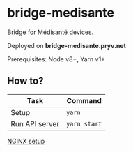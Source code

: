 # bridge-medisante

Bridge for Médisanté devices.

Deployed on **bridge-medisante.pryv.net**

Prerequisites: Node v8+, Yarn v1+

## How to?

| Task                              | Command                        |
| --------------------------------- | ------------------------------ |
| Setup                             | `yarn`                         |
| Run API server                    | `yarn start`                   |

[NGINX setup](nginx)